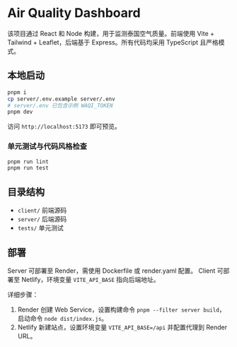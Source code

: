# Air Quality Dashboard

该项目通过 React 和 Node 构建，用于监测泰国空气质量。前端使用 Vite + Tailwind + Leaflet，后端基于 Express。所有代码均采用 TypeScript 且严格模式。

## 本地启动

```bash
pnpm i
cp server/.env.example server/.env
# server/.env 已包含示例 WAQI_TOKEN
pnpm dev
```
访问 `http://localhost:5173` 即可预览。

### 单元测试与代码风格检查

```bash
pnpm run lint
pnpm run test
```

## 目录结构

- `client/` 前端源码
- `server/` 后端源码
- `tests/`   单元测试

## 部署

Server 可部署至 Render，需使用 Dockerfile 或 render.yaml 配置。
Client 可部署至 Netlify，环境变量 `VITE_API_BASE` 指向后端地址。

详细步骤：
1. Render 创建 Web Service，设置构建命令 `pnpm --filter server build`，启动命令 `node dist/index.js`。
2. Netlify 新建站点，设置环境变量 `VITE_API_BASE=/api` 并配置代理到 Render URL。
